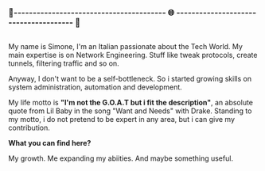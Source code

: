 
### 🔗---------------------------------------- 🌐 -------------------------------------- 🔗
<div class="row">
   <div class="column">
<p>My name is Simone,
I'm an Italian passionate about the Tech World. My main expertise is on Network Engineering. Stuff like tweak protocols, create tunnels, filtering traffic and so on.</p>

Anyway, I don't want to be a self-bottleneck. So i started growing skills on system administration, automation and development.

My life motto is <b>"I'm not the G.O.A.T but i fit the description"</b>, an absolute quote from Lil Baby in the song "Want and Needs" with Drake. Standing to my motto, i do not pretend to be expert in any area, but i can give my contribution.

<p><b>What you can find here?</b></p>
My growth. Me expanding my abiities. And maybe something useful.
